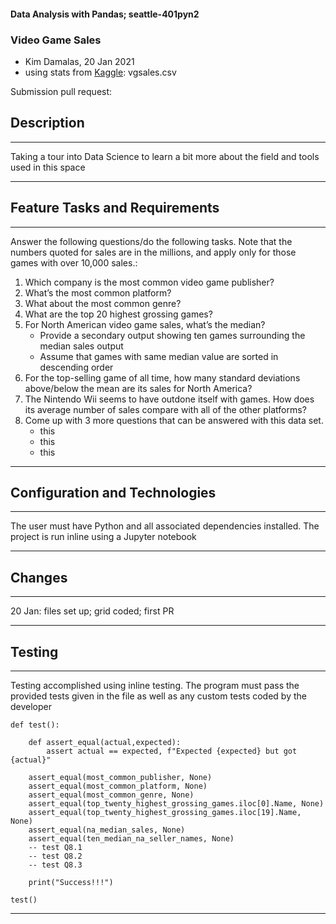 #### Data Analysis with Pandas; seattle-401pyn2
### Video Game Sales
- Kim Damalas, 20 Jan 2021
- using stats from [Kaggle](https://www.kaggle.com/gregorut/videogamesales): vgsales.csv


Submission pull request: 


## Description
___________

Taking a tour into Data Science to learn a bit more about the field and tools used in this space
____________
## Feature Tasks and Requirements
___________

Answer the following questions/do the following tasks. Note that the numbers quoted for sales are in the millions, and apply only for those games with over 10,000 sales.:
1. Which company is the most common video game publisher?
2. What’s the most common platform?
3. What about the most common genre?
4. What are the top 20 highest grossing games?
5. For North American video game sales, what’s the median?
    - Provide a secondary output showing ten games surrounding the median sales output
    - Assume that games with same median value are sorted in descending order
6. For the top-selling game of all time, how many standard deviations above/below the mean are its sales for North America?
7. The Nintendo Wii seems to have outdone itself with games. How does its average number of sales compare with all of the other platforms?
8. Come up with 3 more questions that can be answered with this data set.
    - this 
    - this
    - this

______________

## Configuration and Technologies
__________

The user must have Python and all associated dependencies installed.  The project is run inline using a Jupyter notebook
___________
## Changes
__________

20 Jan: files set up; grid coded; first PR
___________

## Testing
________
Testing accomplished using inline testing. The program must pass the provided tests given in the file as well as any custom tests coded by the developer
```
def test():

    def assert_equal(actual,expected):
        assert actual == expected, f"Expected {expected} but got {actual}"

    assert_equal(most_common_publisher, None)
    assert_equal(most_common_platform, None)
    assert_equal(most_common_genre, None)
    assert_equal(top_twenty_highest_grossing_games.iloc[0].Name, None)
    assert_equal(top_twenty_highest_grossing_games.iloc[19].Name, None)
    assert_equal(na_median_sales, None)
    assert_equal(ten_median_na_seller_names, None)
    -- test Q8.1
    -- test Q8.2
    -- test Q8.3

    print("Success!!!")

test()
```
____________

